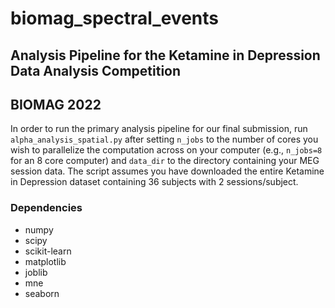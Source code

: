 # biomag_spectral_events
## Analysis Pipeline for the Ketamine in Depression Data Analysis Competition
## BIOMAG 2022

In order to run the primary analysis pipeline for our final submission, run
`alpha_analysis_spatial.py` after setting `n_jobs` to the number of cores you
wish to parallelize the computation across on your computer (e.g., 
`n_jobs=8` for an 8 core computer) and `data_dir` to the directory containing 
your MEG session data. The script assumes you have downloaded the entire
Ketamine in Depression dataset containing 36 subjects with 2 sessions/subject.

### Dependencies
* numpy
* scipy
* scikit-learn
* matplotlib
* joblib
* mne
* seaborn


